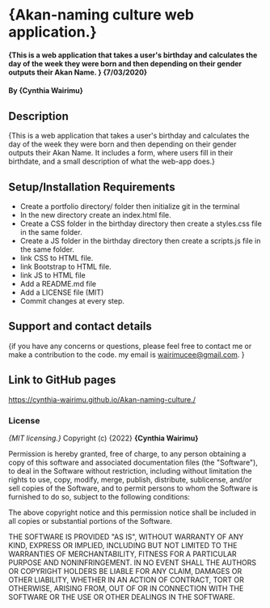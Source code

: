 # {Akan-naming culture web application.}
#### {This is a web application that takes a user's birthday and calculates the day of the week they were born and then depending on their gender outputs their Akan Name. } {7/03/2020}
#### By **{Cynthia Wairimu}**
## Description
{This is a web application that takes a user's birthday and calculates the day of the week they were born and then depending on their gender outputs their Akan Name. It includes a form, where users fill in their birthdate, and a small description of what the web-app does.}
## Setup/Installation Requirements
* Create a portfolio directory/ folder then initialize git in the terminal
* In the new directory create an index.html file.
* Create a CSS folder in the birthday directory then create a styles.css file in the same folder.
* Create a JS folder in the birthday directory then create a scripts.js file in the same folder.
* link CSS to HTML file.
* link Bootstrap to HTML file.
* link JS to HTML file
* Add a README.md file
* Add a LICENSE file (MIT)
* Commit changes at every step.

## Support and contact details
{if you have any concerns or questions, please feel free to contact me or make a contribution to the code. my email is wairimucee@gmail.com. }

## Link to GitHub pages
https://cynthia-wairimu.github.io/Akan-naming-culture./ 

### License
*{MIT licensing.}*
Copyright (c) {2022} **{Cynthia Wairimu}**

Permission is hereby granted, free of charge, to any person obtaining a copy
of this software and associated documentation files (the "Software"), to deal
in the Software without restriction, including without limitation the rights
to use, copy, modify, merge, publish, distribute, sublicense, and/or sell
copies of the Software, and to permit persons to whom the Software is
furnished to do so, subject to the following conditions:

The above copyright notice and this permission notice shall be included in all
copies or substantial portions of the Software.

THE SOFTWARE IS PROVIDED "AS IS", WITHOUT WARRANTY OF ANY KIND, EXPRESS OR
IMPLIED, INCLUDING BUT NOT LIMITED TO THE WARRANTIES OF MERCHANTABILITY,
FITNESS FOR A PARTICULAR PURPOSE AND NONINFRINGEMENT. IN NO EVENT SHALL THE
AUTHORS OR COPYRIGHT HOLDERS BE LIABLE FOR ANY CLAIM, DAMAGES OR OTHER
LIABILITY, WHETHER IN AN ACTION OF CONTRACT, TORT OR OTHERWISE, ARISING FROM,
OUT OF OR IN CONNECTION WITH THE SOFTWARE OR THE USE OR OTHER DEALINGS IN THE
SOFTWARE.